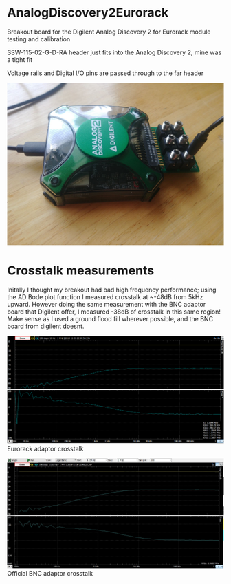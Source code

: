 # AnalogDiscovery2Eurorack
Breakout board for the Digilent Analog Discovery 2 for Eurorack module testing and calibration

SSW-115-02-G-D-RA header just fits into the Analog Discovery 2, mine was a tight fit

Voltage rails and Digital I/O pins are passed through to the far header

![Alt text](AnalogDiscoveryBreakout.jpg?raw=true "Title")


# Crosstalk measurements
Initally I thought my breakout had bad high frequency performance; using the AD Bode plot function I measured crosstalk at ~-48dB from 5kHz upward. However doing the same measurement with the BNC adaptor board that Digilent offer, I measured -38dB of crosstalk in this same region! Make sense as I used a ground flood fill wherever possible, and the BNC board from digilent doesnt.

![Alt text](EurorackCrosstalk.PNG?raw=true "Eurorack measurement")
Eurorack adaptor crosstalk
<br>

![Alt text](BNCcrosstalk.jpg?raw=true "BNC measurement")
Official BNC adaptor crosstalk
